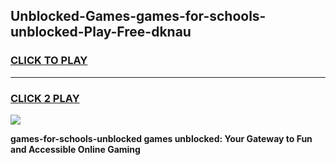
## Unblocked-Games-games-for-schools-unblocked-Play-Free-dknau
<h3>
<a href="https://premium76.site?title=games-for-schools-unblocked&ref=21A">CLICK TO PLAY</a></h3>
<hr>

<h3>
<a href="https://premium76.site?title=games-for-schools-unblocked&ref=21A">CLICK 2 PLAY</a>
  
</h3>

<a href="https://premium76.site?title=games-for-schools-unblocked&ref=21A"><img src="https://clearcache.store/games.png"></a>


**games-for-schools-unblocked games unblocked: Your Gateway to Fun and Accessible Online Gaming**

